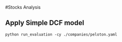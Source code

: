 #Stocks Analysis

## Apply Simple DCF model

```
python run_evaluation -cy ./companies/peloton.yaml
```

